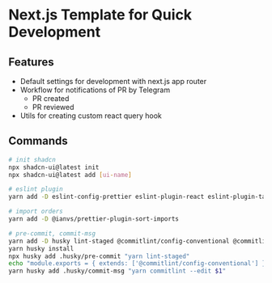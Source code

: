 # Next.js Template for Quick Development

## Features

- Default settings for development with next.js app router
- Workflow for notifications of PR by Telegram
  - PR created
  - PR reviewed
- Utils for creating custom react query hook

## Commands

```sh
# init shadcn
npx shadcn-ui@latest init
npx shadcn-ui@latest add [ui-name]

# eslint plugin
yarn add -D eslint-config-prettier eslint-plugin-react eslint-plugin-tailwindcss

# import orders
yarn add -D @ianvs/prettier-plugin-sort-imports

# pre-commit, commit-msg
yarn add -D husky lint-staged @commitlint/config-conventional @commitlint/cli
yarn husky install
npx husky add .husky/pre-commit "yarn lint-staged"
echo "module.exports = { extends: ['@commitlint/config-conventional'] };" > commitlint.config.js
yarn husky add .husky/commit-msg "yarn commitlint --edit $1"
```
